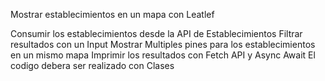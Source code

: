 Mostrar establecimientos en un mapa con Leatlef

Consumir los establecimientos desde la API de Establecimientos
Filtrar resultados con un Input
Mostrar Multiples pines para los establecimientos en un mismo mapa
Imprimir los resultados con Fetch API y Async Await
El codigo debera ser realizado con Clases


